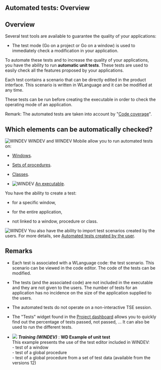


## Automated tests: Overview
			



<a name="NOTE1"></a>
<a name="NOTE1_1"></a>


## Overview
<a name="overview_ELTTEXTE000150"></a>
Several test tools are available to guarantee the quality of your applications:

- The test mode (Go on a project or Go on a window) is used to immediately check a modification in your application.




To automate these tests and to increase the quality of your applications, you have the ability to run **automatic unit tests**. These tests are used to easily check all the features proposed by your applications.

Each test contains a scenario that can be directly edited in the product interface. This scenario is written in WLanguage and it can be modified at any time.

These tests can be run before creating the executable in order to check the operating mode of an application.

Remark: The automated tests are taken into account by "[Code coverage](../Editeurs/2019034.md)".

<a name="NOTE2"></a>
<a name="NOTE2_1"></a>


## Which elements can be automatically checked?
<a name="which_elements_can_automatically_checked_ELTTEXTE000174"></a>
![WINDEV](https://doc.pcsoft.fr/ext/images/us/WD.png) WINDEV and WINDEV Mobile allow you to run automated tests on:

- [Windows](../Editeurs/2019026.md).

- [Sets of procedures](../Editeurs/2019027.md).

- [Classes](../Editeurs/2019027.md).

- ![WINDEV](https://doc.pcsoft.fr/ext/images/us/WD.png) [An executable](../Editeurs/2019029.md).




You have the ability to create a test: 

- for a specific window,

- for the entire application,

- not linked to a window, procedure or class.




![WINDEV](https://doc.pcsoft.fr/ext/images/us/WD.png) You also have the ability to import test scenarios created by the users. For more details, see [Automated tests created by the user](../Editeurs/2019031.md).
<a name="NOTE2_2"></a>

<a name="NOTE3"></a>
<a name="NOTE3_1"></a>


## Remarks
<a name="remarks_ELTTEXTE000204"></a>


- Each test is associated with a WLanguage code: the test scenario. This scenario can be viewed in the code editor. The code of the tests can be modified.

- The tests (and the associated code) are not included in the executable and they are not given to the users. The number of tests for an application has no incidence on the size of the application supplied to the users.

- The automated tests do not operate on a non-interactive TSE session. 

- The "Tests" widget found in the [Project dashboard](../Editeurs/9500221.md) allows you to quickly find out the percentage of tests passed, not passed, ... It can also be used to run the different tests.





- ![](https://doc.pcsoft.fr/en-US/images/image.awp?langid=3&name=WDExampleofunittest.gif) ***Training (WINDEV)*** : **WD Example of unit test** <br>This example presents the use of the test editor included in WINDEV:<br>- test of a window<br>- test of a global procedure<br>- test of a global procedure from a set of test data (available from the versions 12)


